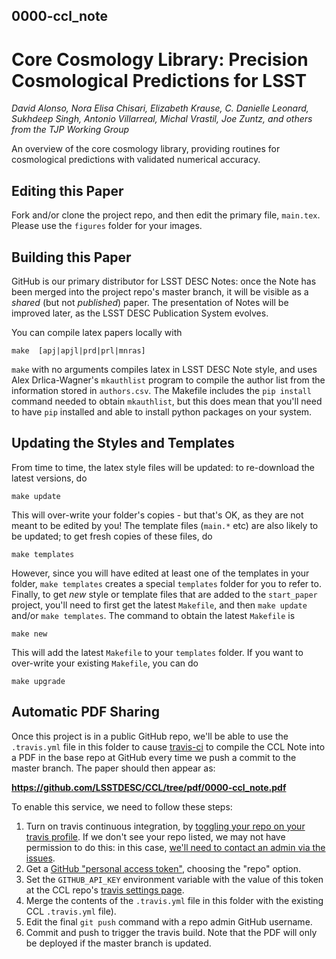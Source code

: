 
## 0000-ccl_note
# Core Cosmology Library: Precision Cosmological Predictions for LSST

*David Alonso, Nora Elisa Chisari, Elizabeth Krause, C. Danielle Leonard, Sukhdeep Singh, Antonio Villarreal, Michal Vrastil, Joe Zuntz,  and others from the TJP Working Group*

An overview of the core cosmology library, providing routines for cosmological predictions with validated numerical accuracy.


## Editing this Paper

Fork and/or clone the project repo, and then
edit the primary file, `main.tex`.
Please use the `figures` folder for your images.

## Building this Paper

GitHub is our primary distributor for LSST DESC Notes:
once the Note has been merged into the project repo's master branch, it will be visible as a *shared* (but not *published*) paper. The presentation of Notes will be improved later, as the LSST DESC Publication System evolves.

You can compile latex papers locally with
```
make  [apj|apjl|prd|prl|mnras]
```
`make` with no arguments compiles latex in LSST DESC Note style, and uses Alex Drlica-Wagner's `mkauthlist` program to compile the author list from the information stored in `authors.csv`. The Makefile includes the `pip install` command needed to obtain `mkauthlist`, but this does mean that you'll need to have `pip` installed and able to install python packages on your system.


## Updating the Styles and Templates

From time to time, the latex style files will be updated: to re-download the latest versions, do
```
make update
```
This will over-write your folder's copies - but that's OK, as they are not meant to be edited by you!
The template files (`main.*` etc) are also likely to be updated; to get fresh copies of these files, do
```
make templates
```
However, since you will have edited at least one of the templates in your folder, `make templates` creates a special `templates` folder for you to refer to. Finally, to get *new* style or template files that are added to the `start_paper` project, you'll need to first get the latest `Makefile`, and then `make update` and/or `make templates`. The command to obtain the latest `Makefile` is
```
make new
```
This will add the latest `Makefile` to your `templates` folder. If you want to over-write your existing `Makefile`, you can do
```
make upgrade
```

## Automatic PDF Sharing

Once this project is in a public GitHub repo, we'll be able to use the `.travis.yml` file in this folder to cause [travis-ci](http://travis-ci.org) to compile the CCL Note into a PDF in the base repo at GitHub every time we push a commit to the master branch. The paper should then appear as:

**https://github.com/LSSTDESC/CCL/tree/pdf/0000-ccl_note.pdf**

To enable this service, we need to follow these steps:

1. Turn on travis continuous integration, by [toggling your repo on your travis profile](https://travis-ci.org/profile). If we don't see your repo listed, we may not have permission to do this: in this case, [we'll need to contact an admin via the issues](https://github.com/LSSTDESC/CCL/issues/new?body=@LSSTDESC/admin).
2. Get a [GitHub "personal access token"](https://github.com/settings/tokens), choosing the "repo" option.
3. Set the `GITHUB_API_KEY` environment variable with the value of this token at the CCL repo's [travis settings page](https://travis-ci.org/LSSTDESC/CCL/settings).
4. Merge the contents of the `.travis.yml` file in this folder with the existing CCL `.travis.yml` file).
5. Edit the final `git push` command with a repo admin GitHub username.  
6. Commit and push to trigger the travis build. Note that the PDF will only be deployed if the master branch is updated.
